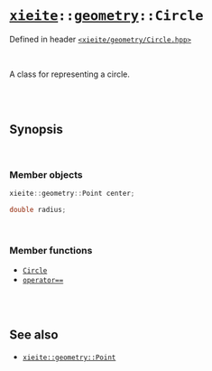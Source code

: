 # [`xieite`](../../README.md)`::`[`geometry`](../../docs/geometry.md)`::Circle`
Defined in header [`<xieite/geometry/Circle.hpp>`](../../include/xieite/geometry/Circle.hpp)

<br/>

A class for representing a circle.

<br/><br/>

## Synopsis

<br/>

### Member objects
```cpp
xieite::geometry::Point center;
```
```cpp
double radius;
```

<br/>

### Member functions
- [`Circle`](../../docs/geometry/Circle/constructor.md)
- [`operator==`](../../docs/geometry/Circle/operatorEquals.md)

<br/><br/>

## See also
- [`xieite::geometry::Point`](../../docs/geometry/Point.md)
